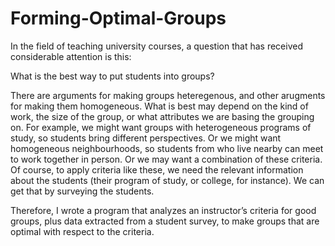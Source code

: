 # Forming-Optimal-Groups

In the field of teaching university courses, a question that has received considerable attention is this:

What is the best way to put students into groups?

There are arguments for making groups heteregenous, and other arugments for making them homogeneous. What is best may depend on the kind of work, the size of the group, or what attributes we are basing the grouping on. For example, we might want groups with heterogeneous programs of study, so students bring different perspectives. Or we might want homogeneous neighbourhoods, so students from who live nearby can meet to work together in person. Or we may want a combination of these criteria. Of course, to apply criteria like these, we need the relevant information about the students (their program of study, or college, for instance). We can get that by surveying the students.

Therefore, I wrote a program that analyzes an instructor’s criteria for good groups, plus data extracted from a student survey, to make groups that are optimal with respect to the criteria.
